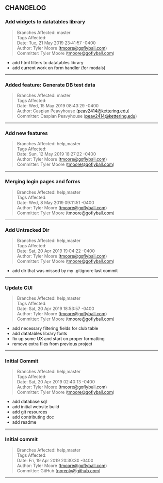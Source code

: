 ## CHANGELOG



### Add widgets to datatables library

> Branches Affected: master  
> Tags Affected:   
> Date: Tue, 21 May 2019 23:41:57 -0400  
> Author: Tyler Moore (tmoore@goflyball.com)  
> Committer: Tyler Moore (tmoore@goflyball.com)  

- add html filters to datatables library
- add current work on form handler (for modals)


---


### Added feature: Generate DB test data

> Branches Affected: master  
> Tags Affected:   
> Date: Wed, 15 May 2019 08:43:29 -0400  
> Author: Caspian Peavyhouse (peav2414@kettering.edu)  
> Committer: Caspian Peavyhouse (peav2414@kettering.edu)  



---


### Add new features

> Branches Affected: help,master  
> Tags Affected:   
> Date: Sun, 12 May 2019 16:27:22 -0400  
> Author: Tyler Moore (tmoore@goflyball.com)  
> Committer: Tyler Moore (tmoore@goflyball.com)  



---


### Merging login pages and forms

> Branches Affected: help,master  
> Tags Affected:   
> Date: Wed, 8 May 2019 09:11:51 -0400  
> Author: Tyler Moore (tmoore@goflyball.com)  
> Committer: Tyler Moore (tmoore@goflyball.com)  



---


### Add Untracked Dir

> Branches Affected: help,master  
> Tags Affected:   
> Date: Sat, 20 Apr 2019 19:04:22 -0400  
> Author: Tyler Moore (tmoore@goflyball.com)  
> Committer: Tyler Moore (tmoore@goflyball.com)  

- add dir that was missed by my .gitignore last commit


---


### Update GUI

> Branches Affected: help,master  
> Tags Affected:   
> Date: Sat, 20 Apr 2019 18:53:57 -0400  
> Author: Tyler Moore (tmoore@goflyball.com)  
> Committer: Tyler Moore (tmoore@goflyball.com)  

- add necessary filtering fields for club table
- add datatables library fonts
- fix up some UX and start on proper formatting
- remove extra files from previous project


---


### Initial Commit

> Branches Affected: help,master  
> Tags Affected:   
> Date: Sat, 20 Apr 2019 02:40:13 -0400  
> Author: Tyler Moore (tmoore@goflyball.com)  
> Committer: Tyler Moore (tmoore@goflyball.com)  

- add database sql
- add initial website build
- add git resources
- add contributing doc
- add readme


---


### Initial commit

> Branches Affected: help,master  
> Tags Affected:   
> Date: Fri, 19 Apr 2019 20:30:30 -0400  
> Author: Tyler Moore (tmoore@goflyball.com)  
> Committer: GitHub (noreply@github.com)  



---



